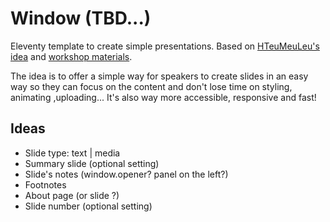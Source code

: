 # Window (TBD...)

Eleventy template to create simple presentations. Based on [HTeuMeuLeu's idea](https://twitter.com/HTeuMeuLeu/status/1279448003284217859) and [workshop materials](https://workshop.hteumeuleu.com/).

The idea is to offer a simple way for speakers to create slides in an easy way so they can focus on the content and don't lose time on styling, animating ,uploading... It's also way more accessible, responsive and fast!

## Ideas

- Slide type: text | media
- Summary slide (optional setting)
- Slide's notes (window.opener? panel on the left?)
- Footnotes
- About page (or slide ?)
- Slide number (optional setting)